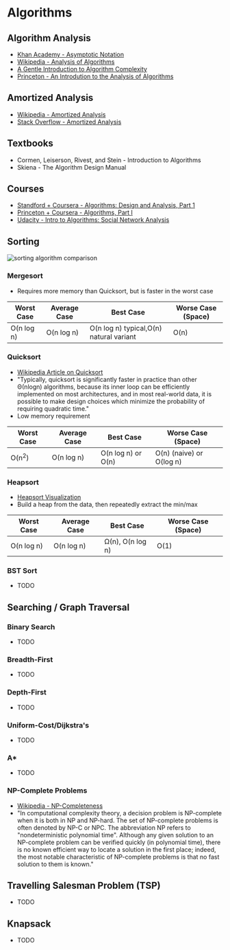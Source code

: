 # Algorithms

## Algorithm Analysis
* [Khan Academy - Asymptotic Notation](https://www.khanacademy.org/computing/computer-science/algorithms/asymptotic-notation/a/asymptotic-notation)
* [Wikipedia - Analysis of Algorithms](https://en.wikipedia.org/wiki/Analysis_of_algorithms)
* [A Gentle Introduction to Algorithm Complexity](http://discrete.gr/complexity/)
* [Princeton - An Introdution to the Analysis of Algorithms](http://aofa.cs.princeton.edu/home/)

## Amortized Analysis
* [Wikipedia - Amortized Analysis](https://en.wikipedia.org/wiki/Amortized_analysis)
* [Stack Overflow - Amortized Analysis](http://stackoverflow.com/questions/11102585/what-is-amortized-analysis-of-algorithms)

## Textbooks
* Cormen, Leiserson, Rivest, and Stein - Introduction to Algorithms
* Skiena - The Algorithm Design Manual

## Courses
* [Standford + Coursera - Algorithms: Design and Analysis, Part 1](https://www.coursera.org/course/algo)
* [Princeton + Coursera - Algorithms, Part I](https://www.coursera.org/course/algs4partI)
* [Udacity - Intro to Algorithms: Social Network Analysis](https://www.udacity.com/course/intro-to-algorithms--cs215)

## Sorting
![sorting algorithm comparison](https://d262ilb51hltx0.cloudfront.net/max/800/1*w3vKy_JFKd50dixxFkpPPg.png)

### Mergesort
  * Requires more memory than Quicksort, but is faster in the worst case

| Worst Case | Average Case | Best Case                               | Worse Case (Space) |
|------------|--------------|-----------------------------------------|--------------------|
| O(n log n) | O(n log n)   | O(n log n) typical,O(n) natural variant | O(n)               |

### Quicksort
 * [Wikipedia Article on Quicksort](https://en.wikipedia.org/wiki/Quicksort)
 * "Typically, quicksort is significantly faster in practice than other Θ(nlogn) algorithms, because its inner loop can be efficiently implemented on most architectures, and in most real-world data, it is possible to make design choices which minimize the probability of requiring quadratic time."
 * Low memory requirement

| Worst Case       | Average Case | Best Case          | Worse Case (Space)       |
|------------------|--------------|--------------------|--------------------------|
| O(n<sup>2</sup>) | O(n log n)   | O(n log n) or O(n) | O(n) (naive) or O(log n) |

### Heapsort
* [Heapsort Visualization](https://www.cs.usfca.edu/~galles/visualization/HeapSort.html)
* Build a heap from the data, then repeatedly extract the min/max

| Worst Case       | Average Case | Best Case          | Worse Case (Space)       |
|------------------|--------------|--------------------|--------------------------|
| O(n log n)       | O(n log n)   | Ω(n), O(n log n)   | O(1)                     |

### BST Sort
* TODO

## Searching / Graph Traversal

### Binary Search
* TODO

### Breadth-First
* TODO

### Depth-First
* TODO

### Uniform-Cost/Dijkstra's
* TODO

### A*
* TODO

### NP-Complete Problems
* [Wikipedia - NP-Completeness](https://en.wikipedia.org/wiki/NP-completeness)
* "In computational complexity theory, a decision problem is NP-complete when it is both in NP and NP-hard. The set of NP-complete problems is often denoted by NP-C or NPC. The abbreviation NP refers to "nondeterministic polynomial time". Although any given solution to an NP-complete problem can be verified quickly (in polynomial time), there is no known efficient way to locate a solution in the first place; indeed, the most notable characteristic of NP-complete problems is that no fast solution to them is known."

## Travelling Salesman Problem (TSP)
* TODO

## Knapsack
* TODO
